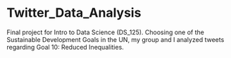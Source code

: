 # Twitter_Data_Analysis
Final project for Intro to Data Science (DS_125). Choosing one of the Sustainable Development Goals in the UN, my group and I analyzed tweets regarding Goal 10: Reduced Inequalities.
